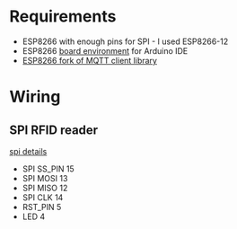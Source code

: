 # Requirements

* ESP8266 with enough pins for SPI - I used ESP8266-12
* ESP8266 [board environment](https://github.com/esp8266/Arduino) for Arduino IDE
* [ESP8266 fork of MQTT client library](https://github.com/Imroy/pubsubclient)

# Wiring

## SPI RFID reader

[spi details](http://d.av.id.au/blog/esp8266-hardware-spi-hspi-general-info-and-pinout/)

* SPI SS_PIN 15
* SPI MOSI 13
* SPI MISO 12
* SPI CLK 14
* RST_PIN 5
* LED 4

